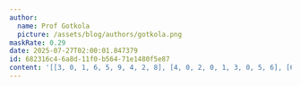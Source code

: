 ```yaml
---
author:
  name: Prof Gotkola
  picture: /assets/blog/authors/gotkola.png
maskRate: 0.29
date: 2025-07-27T02:00:01.847379
id: 682316c4-6a8d-11f0-b564-71e1480f5e87
content: '[[3, 0, 1, 6, 5, 9, 4, 2, 8], [4, 0, 2, 0, 1, 3, 0, 5, 6], [6, 5, 8, 4, 0, 2, 1, 3, 9], [5, 0, 9, 0, 0, 8, 0, 6, 0], [8, 0, 0, 0, 0, 0, 2, 0, 0], [2, 0, 7, 1, 4, 6, 8, 9, 5], [0, 0, 3, 5, 0, 4, 6, 7, 1], [0, 8, 5, 2, 6, 1, 9, 4, 3], [1, 4, 6, 0, 3, 7, 5, 8, 2]]'
---
```

